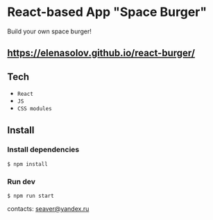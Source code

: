 
# React-based App "Space Burger"

Build your own space burger!

## https://elenasolov.github.io/react-burger/

## Tech
* `React`
* `JS`
* `CSS modules`

## Install

### Install dependencies
```
$ npm install
```

### Run dev
```
$ npm run start
```

contacts: seaver@yandex.ru